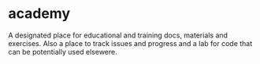 # academy
A designated place for educational and training docs, materials and exercises. Also a place to track issues and progress and a lab for code that can be potentially used elsewere.
